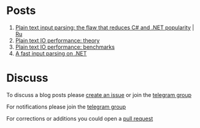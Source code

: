 # Posts

1. [Plain text input parsing: the flaw that reduces C# and .NET popularity](en/0001.csharp_plain_text_input.md) | [Ru](ru/0001.csharp_plain_text_input.ru.md)
2. [Plain text IO performance: theory](en/0002.plain_text_io_performance_theory.md)
3. [Plain text IO performance: benchmarks](https://dnblog.github.io/text-io-benchmarks/)
4. [A fast input parsing on .NET](https://github.com/epeshk/blog/blob/main/en/0004.text_io_lib.md)

# Discuss
To discuss a blog posts please [create an issue](https://github.com/epeshk/blog/issues/new) or join the [telegram group](https://t.me/epeshkblog)

For notifications please join the [telegram group](https://t.me/epeshkblog)

For corrections or additions you could open a [pull request](https://github.com/epeshk/blog/pulls)
